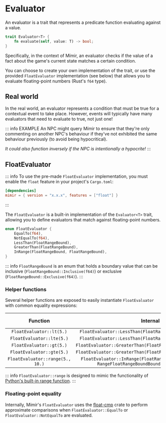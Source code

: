 # Evaluator

An evaluator is a trait that represents a predicate function evaluating against a value.

```rs
trait Evaluator<T> {
    fn evaluate(self, value: T) -> bool;
}
```

Specifically, in the context of Mímir, an evaluator checks if the value of a fact about the game's current state matches a certain condition.

You can choose to create your own implementation of the trait, or use the provided `FloatEvaluator` implementation (see below) that allows you to evaluate floating-point numbers (Rust's `f64` type).

## Real world

In the real world, an evaluator represents a condition that must be true for a contextual event to take place. However, events will typically have many evaluators that need to evaluate to true, not just one!

::: info EXAMPLE
An NPC might query Mímir to ensure that they're only commenting on another NPC's behaviour if they've not exhibited the same behaviour previously (to avoid being hypocritical).

*It could also function inversely if the NPC is intentionally a hypocrite!*
:::

## FloatEvaluator

::: info
To use the pre-made `FloatEvaluator` implementation, you must enable the `float` feature in your project's `Cargo.toml`:

```toml
[dependencies]
mimir = { version = "x.x.x", features = ["float"] }
```
:::

The `FloatEvaluator` is a built-in implementation of the `Evaluator<T>` trait, allowing you to define evaluators that match against floating-point numbers.

```rs
enum FloatEvaluator {
    EqualTo(f64),
    NotEqualTo(f64),
    LessThan(FloatRangeBound),
    GreaterThan(FloatRangeBound),
    InRange(FloatRangeBound, FloatRangeBound),
}
```

::: info
`FloatRangeBound` is an enum that holds a boundary value that can be inclusive (`FloatRangeBound::Inclusive(f64)`) or exclusive (`FloatRangeBound::Exclusive(f64)`).
:::

### Helper functions

Several helper functions are exposed to easily instantiate `FloatEvaluator` with common equality expressions:

|             Function             |                                               Internal                                               | Equivalent to |
|:--------------------------------:|:----------------------------------------------------------------------------------------------------:|:-------------:|
|     `FloatEvaluator::lt(5.)`     |                      `FloatEvaluator::LessThan(FloatRangeBound::Exclusive(5.))`                      |    `x < 5`    |
|    `FloatEvaluator::lte(5.)`     |                      `FloatEvaluator::LessThan(FloatRangeBound::Inclusive(5.))`                      |    `x ≤ 5`    |
|     `FloatEvaluator::gt(5.)`     |                    `FloatEvaluator::GreaterThan(FloatRangeBound::Exclusive(5.))`                     |    `x > 5`    |
|    `FloatEvaluator::gte(5.)`     |                    `FloatEvaluator::GreaterThan(FloatRangeBound::Inclusive(5.))`                     |    `x ≥ 5`    |
| `FloatEvaluator::range(5., 10.)` | `FloatEvaluator::InRange(FloatRangeBound::Inclusive(5.), RangeFloatRangeBoundBound::Exclusive(10.))` | `5 ≤ x < 10`  |

::: info
`FloatEvaluator::range` is designed to mimic the functionality of [Python's built-in range function][py-range].
:::

### Floating-point equality

Internally, Mímir's `FloatEvaluator` uses the [float-cmp][float-cmp] crate to perform approximate comparisons when `FloatEvaluator::EqualTo` or `FloatEvaluator::NotEqualTo` are evaluated.

[py-range]: https://docs.python.org/3/library/functions.html#func-range
[float-cmp]: https://crates.io/crates/float-cmp